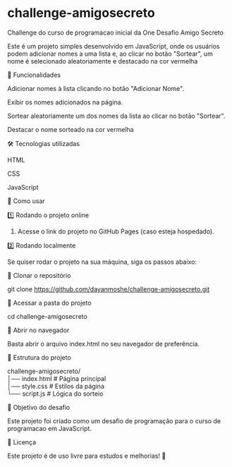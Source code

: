 # challenge-amigosecreto
Challenge do curso de programacao inicial da One
Desafio Amigo Secreto

Este é um projeto simples desenvolvido em JavaScript, onde os usuários podem adicionar nomes a uma lista e, ao clicar no botão "Sortear", um nome é selecionado aleatoriamente e destacado na cor vermelha

🚀 Funcionalidades

Adicionar nomes à lista clicando no botão "Adicionar Nome".

Exibir os nomes adicionados na página.

Sortear aleatoriamente um dos nomes da lista ao clicar no botão "Sortear".

Destacar o nome sorteado na cor vermelha


🛠️ Tecnologias utilizadas

HTML

CSS

JavaScript


📌 Como usar

1️⃣ Rodando o projeto online

1. Acesse o link do projeto no GitHub Pages (caso esteja hospedado).



2️⃣ Rodando localmente

Se quiser rodar o projeto na sua máquina, siga os passos abaixo:

🔹 Clonar o repositório

git clone https://github.com/dayanmoshe/challenge-amigosecreto.git


🔹 Acessar a pasta do projeto

cd challenge-amigosecreto

🔹 Abrir no navegador

Basta abrir o arquivo index.html no seu navegador de preferência.

📂 Estrutura do projeto

challenge-amigosecreto/  
│── index.html      # Página principal  
│── style.css       # Estilos da página  
└── script.js       # Lógica do sorteio

🎯 Objetivo do desafio

Este projeto foi criado como um desafio de programação para o curso de programacao em JavaScript.

📜 Licença

Este projeto é de uso livre para estudos e melhorias! 🚀

